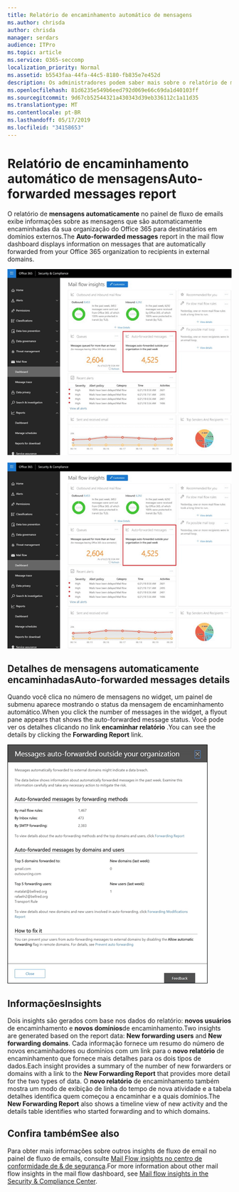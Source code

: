 ```yaml
---
title: Relatório de encaminhamento automático de mensagens
ms.author: chrisda
author: chrisda
manager: serdars
audience: ITPro
ms.topic: article
ms.service: O365-seccomp
localization_priority: Normal
ms.assetid: b5543faa-44fa-44c5-8180-fb835e7e452d
description: Os administradores podem saber mais sobre o relatório de mensagens de encaminhamento automático no painel de fluxo de emails no centro de conformidade do & de segurança do Office 365.
ms.openlocfilehash: 81d6235e549b6eed792d069e66c69da1d40103ff
ms.sourcegitcommit: 9d67cb52544321a430343d39eb336112c1a11d35
ms.translationtype: MT
ms.contentlocale: pt-BR
ms.lasthandoff: 05/17/2019
ms.locfileid: "34158653"
---
```

# <a name="auto-forwarded-messages-report"></a><span data-ttu-id="54c7c-103">Relatório de encaminhamento automático de mensagens</span><span class="sxs-lookup"><span data-stu-id="54c7c-103">Auto-forwarded messages report</span></span>

<span data-ttu-id="54c7c-104">O relatório de **mensagens automaticamente** no painel de fluxo de emails exibe informações sobre as mensagens que são automaticamente encaminhadas da sua organização do Office 365 para destinatários em domínios externos.</span><span class="sxs-lookup"><span data-stu-id="54c7c-104">The **Auto-forwarded messages** report in the mail flow dashboard displays information on messages that are automatically forwarded from your Office 365 organization to recipients in external domains.</span></span>

![As mensagens de encaminhamento automático são aprofundadas no centro de conformidade do & de segurança do Office 365](media/8bc2600b-71c3-4b37-b4d0-9435fe0cfc8d.png)

![O relatório de mensagens de encaminhamento automático no painel de fluxo de emails no centro de conformidade do & de segurança do Office 365](media/8bc2600b-71c3-4b37-b4d0-9435fe0cfc8d.png)

## <a name="auto-forwarded-messages-details"></a><span data-ttu-id="54c7c-107">Detalhes de mensagens automaticamente encaminhadas</span><span class="sxs-lookup"><span data-stu-id="54c7c-107">Auto-forwarded messages details</span></span>

<span data-ttu-id="54c7c-108">Quando você clica no número de mensagens no widget, um painel de submenu aparece mostrando o status da mensagem de encaminhamento automático.</span><span class="sxs-lookup"><span data-stu-id="54c7c-108">When you click the number of messages in the widget, a flyout pane appears that shows the auto-forwarded message status.</span></span> <span data-ttu-id="54c7c-109">Você pode ver os detalhes clicando no link **encaminhar relatório** .</span><span class="sxs-lookup"><span data-stu-id="54c7c-109">You can see the details by clicking the **Forwarding Report** link.</span></span>

![O submenu de detalhes do relatório de mensagens automaticamente encaminhadas no centro de conformidade do & de segurança do Office 365](media/87d0fb1e-d2ef-4901-b17c-ec32d23a539e.png)

## <a name="insights"></a><span data-ttu-id="54c7c-111">Informações</span><span class="sxs-lookup"><span data-stu-id="54c7c-111">Insights</span></span>

<span data-ttu-id="54c7c-112">Dois insights são gerados com base nos dados do relatório: **novos usuários** de encaminhamento e **novos domínios**de encaminhamento.</span><span class="sxs-lookup"><span data-stu-id="54c7c-112">Two insights are generated based on the report data: **New forwarding users** and **New forwarding domains**.</span></span> <span data-ttu-id="54c7c-113">Cada informação fornece um resumo do número de novos encaminhadores ou domínios com um link para o **novo relatório** de encaminhamento que fornece mais detalhes para os dois tipos de dados.</span><span class="sxs-lookup"><span data-stu-id="54c7c-113">Each insight provides a summary of the number of new forwarders or domains with a link to the **New Forwarding Report** that provides more detail for the two types of data.</span></span> <span data-ttu-id="54c7c-114">O **novo relatório** de encaminhamento também mostra um modo de exibição de linha do tempo de nova atividade e a tabela detalhes identifica quem começou a encaminhar e a quais domínios.</span><span class="sxs-lookup"><span data-stu-id="54c7c-114">The **New Forwarding Report** also shows a timeline view of new activity and the details table identifies who started forwarding and to which domains.</span></span>

## <a name="see-also"></a><span data-ttu-id="54c7c-115">Confira também</span><span class="sxs-lookup"><span data-stu-id="54c7c-115">See also</span></span>

<span data-ttu-id="54c7c-116">Para obter mais informações sobre outros insights de fluxo de email no painel de fluxo de emails, consulte [Mail Flow insights no centro de conformidade de & de segurança](mail-flow-insights.md).</span><span class="sxs-lookup"><span data-stu-id="54c7c-116">For more information about other mail flow insights in the mail flow dashboard, see [Mail flow insights in the Security & Compliance Center](mail-flow-insights.md).</span></span>
